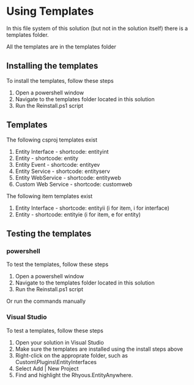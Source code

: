 # Using Templates

In this file system of this solution (but not in the solution itself) there is a templates folder.

All the templates are in the templates folder


## Installing the templates
To install the templates, follow these steps
1. Open a powershell window
2. Navigate to the templates folder located in this solution
3. Run the Reinstall.ps1 script

## Templates

The following csproj templates exist
1. Entity Interface - shortcode: entityint
2. Entity - shortcode: entity
3. Entity Event - shortcode: entityev
4. Entity Service - shortcode: entityserv
5. Entity WebService - shortcode: entityweb
6. Custom Web Service - shortcode: customweb

The following item templates exist
1. Entity Interface - shortcode: entityii (i for item, i for interface)
2. Entity - shortcode: entityie (i for item, e for entity)

## Testing the templates

### powershell
To test the templates, follow these steps
1. Open a powershell window
2. Navigate to the templates folder located in this solution
3. Run the Reinstall.ps1 script

Or run the commands manually

### Visual Studio
To test a templates, follow these steps
1. Open your solution in Visual Studio
2. Make sure the templates are installed using the install steps above
3. Right-click on the approprate folder, such as Custom\Plugins\EntityInterfaces
4. Select Add | New Project
5. Find and highlight the Rhyous.EntityAnywhere.<template> type, such as Rhyous.EntityAnywhere.EntityInterface
6. Click Next
7. Enter the Entity name
8. Make sure to change the Location, for example, change the location to end with interfaces. Example: c:\dev\eaf\src\Interfaces
9. Answer the prompts on the next screen
10. Click Next to create the project